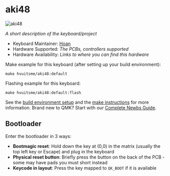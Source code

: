 # aki48

![aki48](https://i.imgur.com/8hK1Ipm.jpg)

*A short description of the keyboard/project*

* Keyboard Maintainer: [Hoan](https://github.com/hvuitsme)
* Hardware Supported: *The PCBs, controllers supported*
* Hardware Availability: *Links to where you can find this hardware*

Make example for this keyboard (after setting up your build environment):

    make hvuitsme/aki48:default

Flashing example for this keyboard:

    make hvuitsme/aki48:default:flash

See the [build environment setup](https://docs.qmk.fm/#/getting_started_build_tools) and the [make instructions](https://docs.qmk.fm/#/getting_started_make_guide) for more information. Brand new to QMK? Start with our [Complete Newbs Guide](https://docs.qmk.fm/#/newbs).

## Bootloader

Enter the bootloader in 3 ways:

* **Bootmagic reset**: Hold down the key at (0,0) in the matrix (usually the top left key or Escape) and plug in the keyboard
* **Physical reset button**: Briefly press the button on the back of the PCB - some may have pads you must short instead
* **Keycode in layout**: Press the key mapped to `QK_BOOT` if it is available

